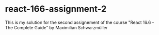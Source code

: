 # react-166-assignment-2
This is my solution for the second assignement of the course "React 16.6 - The Complete Guide" by Maximilian Schwarzmüller
